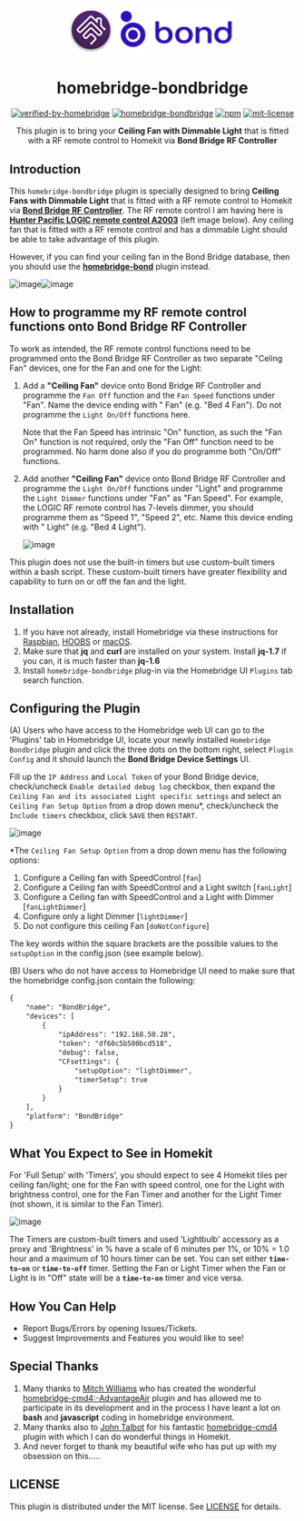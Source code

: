 <span align="center">
     
<p align="center">
<img src="homebridge-ui/public/images/Homebridge-bondbridge.png" width="300">
</p>

# homebridge-bondbridge

[![verified-by-homebridge](https://badgen.net/badge/homebridge/verified/purple)](https://github.com/homebridge/homebridge/wiki/Verified-Plugins)
[![homebridge-bondbridge](https://badgen.net/npm/v/homebridge-bondbridge?icon=npm)](https://www.npmjs.com/package/homebridge-bondbridge)
[![npm](https://badgen.net/npm/dt/homebridge-bondbridge?label=downloads)](https://www.npmjs.com/package/homebridge-bondbridge)
[![mit-license](https://badgen.net/npm/license/lodash)](https://github.com/uswong/homebridge-bondbridge/blob/master/LICENSE)

This plugin is to bring your <B>Ceiling Fan with Dimmable Light</B> that is fitted with a RF remote control to Homekit via **Bond Bridge RF Controller**

</span>

## Introduction

This `homebridge-bondbridge` plugin is specially designed to bring <B>Ceiling Fans with Dimmable Light</B> that is fitted with a RF remote control to Homekit via **[Bond Bridge RF Controller](https://bondhome.io/product/bond-bridge/)**. The RF remote control I am having here is **[Hunter Pacific LOGIC remote control A2003](https://www.hunterpacificinternational.com/remotes)** (left image below).  Any ceiling fan that is fitted with a RF remote control and has a dimmable Light should be able to take advantage of this plugin.

However, if you can find your ceiling fan in the Bond Bridge database, then you should use the **[homebridge-bond](https://github.com/aarons22/homebridge-bond)** plugin instead.

![image](https://user-images.githubusercontent.com/96530237/224465046-3ee8211e-c92c-4c8f-9119-77256fd9e0e9.png)![image](https://user-images.githubusercontent.com/96530237/226806633-a846876d-af1b-4b49-8417-a9cc919da790.png)

## How to programme my RF remote control functions onto Bond Bridge RF Controller
To work as intended, the RF remote control functions need to be programmed onto the Bond Bridge RF Controller as two separate "Celing Fan" devices, one for the Fan and one for the Light:
1. Add a **"Ceiling Fan"** device onto Bond Bridge RF Controller and programme the `Fan Off` function and the `Fan Speed` functions under "Fan". Name the device ending with " Fan" (e.g. "Bed 4 Fan"). Do not programme the `Light On/Off` functions here.  

     Note that the Fan Speed has intrinsic "On" function, as such the "Fan On" function is not required, only the "Fan Off" function need to be programmed.  No harm done also if you do programme both "On/Off" functions.

2. Add another **"Ceiling Fan"** device onto Bond Bridge RF Controller and programme the `Light On/Off` functions under "Light" and programme the `Light Dimmer` functions under "Fan" as "Fan Speed". For example, the LOGIC RF remote control has 7-levels dimmer, you should programme them as "Speed 1", "Speed 2", etc.  Name this device ending with " Light" (e.g. "Bed 4 Light").


     ![image](https://user-images.githubusercontent.com/96530237/226813380-1a867f56-61a5-42b8-ad10-5deeb7ac44f5.png)


This plugin does not use the built-in timers but use custom-built timers within a bash script. These custom-built timers have greater flexibility and capability to turn on or off the fan and the light. 

## Installation
1. If you have not already, install Homebridge via these instructions for [Raspbian](https://github.com/homebridge/homebridge/wiki/Install-Homebridge-on-Raspbian), [HOOBS](https://support.hoobs.org/docs) or [macOS](https://github.com/homebridge/homebridge/wiki/Install-Homebridge-on-macOS).
2. Make sure that <B>jq</B> and <B>curl</B> are installed on your system. Install <B>jq-1.7</B> if you can, it is much faster than <B>jq-1.6</B>
3. Install `homebridge-bondbridge` plug-in via the Homebridge UI `Plugins` tab search function.
      
## Configuring the Plugin
(A) Users who have access to the Homebridge web UI can go to the 'Plugins' tab in Homebridge UI, locate your newly installed `Homebridge Bondbridge` plugin and click the three dots on the bottom right, select `Plugin Config` and it should launch the <B>Bond Bridge Device Settings</B> UI.

Fill up the `IP Address` and `Local Token` of your Bond Bridge device, check/uncheck `Enable detailed debug log` checkbox, then expand the `Ceiling Fan and its associated Light specific settings` and select an `Ceiling Fan Setup Option` from a drop down menu*, check/uncheck the `Include timers` checkbox, click `SAVE` then `RESTART`.

<img width="700" alt="image" src="https://github.com/user-attachments/assets/9efaa9ee-de4f-475d-a620-bcdb521afa0a" />

*The `Ceiling Fan Setup Option` from a drop down menu has the following options:
1. Configure a Ceiling fan with SpeedControl [`fan`]
2. Configure a Ceiling fan with SpeedControl and a Light switch [`fanLight`]
3. Configure a Ceiling fan with SpeedControl and a Light with Dimmer [`fanLightDimmer`]
4. Configure only a light Dimmer [`lightDimmer`]
5. Do not configure this ceiling Fan [`doNotConfigure`]

The key words within the square brackets are the possible values to the `setupOption` in the config.json (see example below).

(B) Users who do not have access to Homebridge UI need to make sure that the homebridge config.json contain the following:
```shell
{
    "name": "BondBridge",
    "devices": [
        {
            "ipAddress": "192.168.50.28",
            "token": "df60c5b500bcd518",
            "debug": false,
            "CFsettings": {
                "setupOption": "lightDimmer",
                "timerSetup": true
            }
        }
    ],
    "platform": "BondBridge"
}
```
 
 ## What You Expect to See in Homekit
For 'Full Setup' with 'Timers', you should expect to see 4 Homekit tiles per ceiling fan/light; one for the Fan with speed control, one for the Light with brightness control, one for the Fan Timer and another for the Light Timer (not shown, it is similar to the Fan Timer). 

![image](https://user-images.githubusercontent.com/96530237/227201500-5e0111cd-1a05-4d0c-82ea-8460e8156b83.png)

The Timers are custom-built timers and used 'Lightbulb' accessory as a proxy and 'Brightness' in % have a scale of 6 minutes per 1%, or 10% = 1.0 hour and a maximum of 10 hours timer can be set. You can set either **`time-to-on`** or **`time-to-off`** timer.  Setting the Fan or Light Timer when the Fan or Light is in "Off" state will be a **`time-to-on`** timer and vice versa.

## How You Can Help
* Report Bugs/Errors by opening Issues/Tickets.
* Suggest Improvements and Features you would like to see!

## Special Thanks
1. Many thanks to [Mitch Williams](https://github.com/mitch7391) who has created the wonderful [homebridge-cmd4:-AdvantageAir](https://github.com/mitch7391/homebridge-cmd4-AdvantageAir) plugin and has allowed me to participate in its development and in the process I have leant a lot on **bash** and **javascript** coding in homebridge environment.
2. Many thanks also to [John Talbot](https://github.com/ztalbot2000) for his fantastic [homebridge-cmd4](https://github.com/ztalbot2000/homebridge-cmd4) plugin with which I can do wonderful things in Homekit.
3. And never forget to thank my beautiful wife who has put up with my obsession on this.....

   
## LICENSE
This plugin is distributed under the MIT license. See [LICENSE](https://github.com/uswong/homebridge-myplace/blob/main/LICENSE) for details.


